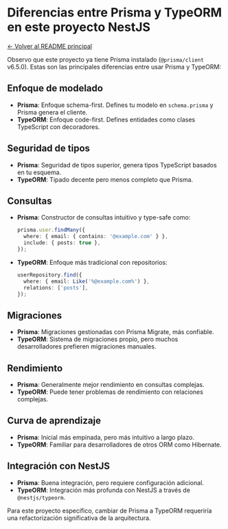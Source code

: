 # Diferencias entre Prisma y TypeORM en este proyecto NestJS

[← Volver al README principal](../README.md)

Observo que este proyecto ya tiene Prisma instalado (`@prisma/client` v6.5.0). Estas son las principales diferencias entre usar Prisma y TypeORM:

## Enfoque de modelado

- **Prisma**: Enfoque schema-first. Defines tu modelo en `schema.prisma` y Prisma genera el cliente.
- **TypeORM**: Enfoque code-first. Defines entidades como clases TypeScript con decoradores.

## Seguridad de tipos

- **Prisma**: Seguridad de tipos superior, genera tipos TypeScript basados en tu esquema.
- **TypeORM**: Tipado decente pero menos completo que Prisma.

## Consultas

- **Prisma**: Constructor de consultas intuitivo y type-safe como:
  ```typescript
  prisma.user.findMany({
    where: { email: { contains: '@example.com' } },
    include: { posts: true },
  });
  ```
- **TypeORM**: Enfoque más tradicional con repositorios:
  ```typescript
  userRepository.find({
    where: { email: Like('%@example.com%') },
    relations: ['posts'],
  });
  ```

## Migraciones

- **Prisma**: Migraciones gestionadas con Prisma Migrate, más confiable.
- **TypeORM**: Sistema de migraciones propio, pero muchos desarrolladores prefieren migraciones manuales.

## Rendimiento

- **Prisma**: Generalmente mejor rendimiento en consultas complejas.
- **TypeORM**: Puede tener problemas de rendimiento con relaciones complejas.

## Curva de aprendizaje

- **Prisma**: Inicial más empinada, pero más intuitivo a largo plazo.
- **TypeORM**: Familiar para desarrolladores de otros ORM como Hibernate.

## Integración con NestJS

- **Prisma**: Buena integración, pero requiere configuración adicional.
- **TypeORM**: Integración más profunda con NestJS a través de `@nestjs/typeorm`.

Para este proyecto específico, cambiar de Prisma a TypeORM requeriría una refactorización significativa de la arquitectura.
